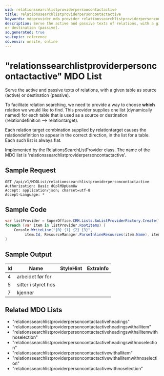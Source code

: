 ```yaml
---
uid: relationssearchlistproviderpersoncontactactive
title: relationssearchlistproviderpersoncontactactive
keywords: mdoprovider mdo provider relationssearchlistproviderpersoncontactactive
description: Serve the active and passive texts of relations, with a given table as source (active)
or destination (passive).
so.generated: true
so.topic: reference
so.envir: onsite, online
---
```


# "relationssearchlistproviderpersoncontactactive" MDO List
Serve the active and passive texts of relations, with a given table as source (active)
or destination (passive).

To facilitate relation searching, we need to provide a way to choose <b>which</b> relation we
would like to find. This provider supplies one list (dynamically named) for each table that
is used as a source or destination (relationdefinition --&gt; relationtarget).

Each relation target combination supplied by relationtarget causes the relationdefinition to
appear in the correct direction, in the list for a table. Each such list is always flat.

Implemented by the <see cref="T:SuperOffice.CRM.Lists.RelationsSearchListProvider">RelationsSearchListProvider</see> class.
The name of the MDO list is 'relationssearchlistproviderpersoncontactactive'.




## Sample Request

```http!
GET /api/v1/MDOList/relationssearchlistproviderpersoncontactactive
Authorization: Basic dGplMDpUamUw
Accept: application/json; charset=utf-8
Accept-Language: *

```

## Sample Code
```cs
var listProvider = SuperOffice.CRM.Lists.SoListProviderFactory.Create("relationssearchlistproviderpersoncontactactive", forceFlatList: true);
foreach (var item in listProvider.RootItems) {
    Console.WriteLine("{0} {1} {2} {3}", 
         item.Id, ResourceManager.ParseInlineResources(item.Name), item.StyleHint, item.ExtraInfo);
}
```

## Sample Output

|Id   | Name  |StyleHint|ExtraInfo |
| --- | ----- | ------- | -------- |
|4|arbeidet før for|||
|5|sitter i styret hos|||
|7|kjenner|||


## Related MDO Lists

* "relationssearchlistproviderpersoncontactactiveheadings"
* "relationssearchlistproviderpersoncontactactiveheadingswithallitem"
* "relationssearchlistproviderpersoncontactactiveheadingswithallitemwithnoselection"
* "relationssearchlistproviderpersoncontactactiveheadingswithnoselection"
* "relationssearchlistproviderpersoncontactactivewithallitem"
* "relationssearchlistproviderpersoncontactactivewithallitemwithnoselection"
* "relationssearchlistproviderpersoncontactactivewithnoselection"
